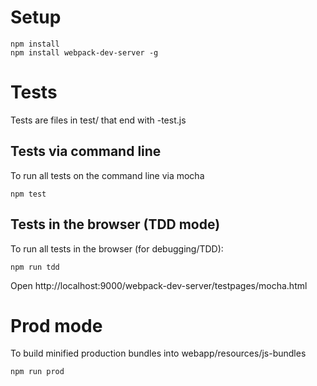 # Setup

```
npm install
npm install webpack-dev-server -g
```

# Tests

Tests are files in test/ that end with -test.js

## Tests via command line

To run all tests on the command line via mocha

```
npm test
```

## Tests in the browser (TDD mode)

To run all tests in the browser (for debugging/TDD):

```
npm run tdd
```

Open http://localhost:9000/webpack-dev-server/testpages/mocha.html

# Prod mode

To build minified production bundles into webapp/resources/js-bundles

```
npm run prod
```